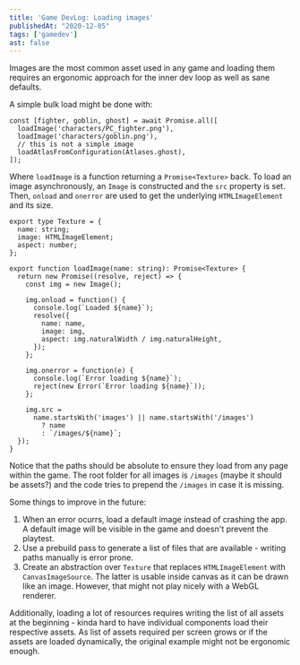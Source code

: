 ```yaml
---
title: 'Game DevLog: Loading images'
publishedAt: "2020-12-05"
tags: ['gamedev']
ast: false
---
```


Images are the most common asset used in any game and loading them requires an ergonomic approach for the inner dev loop as well as sane defaults.

A simple bulk load might be done with:

```tsx
const [fighter, goblin, ghost] = await Promise.all([
  loadImage('characters/PC_fighter.png'),
  loadImage('characters/goblin.png'),
  // this is not a simple image
  loadAtlasFromConfiguration(Atlases.ghost),
]);
```

Where `loadImage` is a function returning a `Promise<Texture>` back. To load an image asynchronously, an `Image` is constructed and the `src` property is set. Then, `onload` and `onerror` are used to get the underlying `HTMLImageElement` and its size.

```tsx
export type Texture = {
  name: string;
  image: HTMLImageElement;
  aspect: number;
};

export function loadImage(name: string): Promise<Texture> {
  return new Promise((resolve, reject) => {
    const img = new Image();

    img.onload = function() {
      console.log(`Loaded ${name}`);
      resolve({
        name: name,
        image: img,
        aspect: img.naturalWidth / img.naturalHeight,
      });
    };

    img.onerror = function(e) {
      console.log(`Error loading ${name}`);
      reject(new Error(`Error loading ${name}`));
    };

    img.src =
      name.startsWith('images') || name.startsWith('/images')
        ? name
        : `/images/${name}`;
  });
}
```

Notice that the paths should be absolute to ensure they load from any page within the game. The root folder for all images is `/images` (maybe it should be assets?) and the code tries to prepend the `/images` in case it is missing.

Some things to improve in the future:

1. When an error ocurrs, load a default image instead of crashing the app. A default image will be visible in the game and doesn't prevent the playtest.
2. Use a prebuild pass to generate a list of files that are available - writing paths manually is error prone.
3. Create an abstraction over `Texture` that replaces `HTMLImageElement` with `CanvasImageSource`. The latter is usable inside canvas as it can be drawn like an image. However, that might not play nicely with a WebGL renderer.

Additionally, loading a lot of resources requires writing the list of all assets at the beginning - kinda hard to have individual components load their respective assets. As list of assets required per screen grows or if the assets are loaded dynamically, the original example might not be ergonomic enough.
